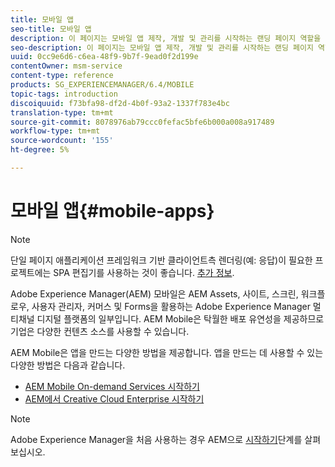 ```yaml
---
title: 모바일 앱
seo-title: 모바일 앱
description: 이 페이지는 모바일 앱 제작, 개발 및 관리를 시작하는 랜딩 페이지 역할을 합니다.
seo-description: 이 페이지는 모바일 앱 제작, 개발 및 관리를 시작하는 랜딩 페이지 역할을 합니다.
uuid: 0cc9e6d6-c6ea-48f9-9b7f-9ead0f2d199e
contentOwner: msm-service
content-type: reference
products: SG_EXPERIENCEMANAGER/6.4/MOBILE
topic-tags: introduction
discoiquuid: f73bfa98-df2d-4b0f-93a2-1337f783e4bc
translation-type: tm+mt
source-git-commit: 8078976ab79ccc0fefac5bfe6b000a008a917489
workflow-type: tm+mt
source-wordcount: '155'
ht-degree: 5%

---
```



# 모바일 앱{#mobile-apps}

>[!NOTE]
>
>단일 페이지 애플리케이션 프레임워크 기반 클라이언트측 렌더링(예: 응답)이 필요한 프로젝트에는 SPA 편집기를 사용하는 것이 좋습니다. [추가 정보](/help/sites-developing/spa-overview.md).

Adobe Experience Manager(AEM) 모바일은 AEM Assets, 사이트, 스크린, 워크플로우, 사용자 관리자, 커머스 및 Forms을 활용하는 Adobe Experience Manager 멀티채널 디지털 플랫폼의 일부입니다. AEM Mobile은 탁월한 배포 유연성을 제공하므로 기업은 다양한 컨텐츠 소스를 사용할 수 있습니다.

AEM Mobile은 앱을 만드는 다양한 방법을 제공합니다. 앱을 만드는 데 사용할 수 있는 다양한 방법은 다음과 같습니다.

* [AEM Mobile On-demand Services 시작하기](/help/mobile/aem-mobile-on-demand.md)
* [AEM에서 Creative Cloud Enterprise 시작하기](/help/mobile/developing-in-phonegap.md)

>[!NOTE]
>
>Adobe Experience Manager을 처음 사용하는 경우 AEM으로 [시작하기](/help/sites-deploying/deploy.md)단계를 살펴보십시오.
